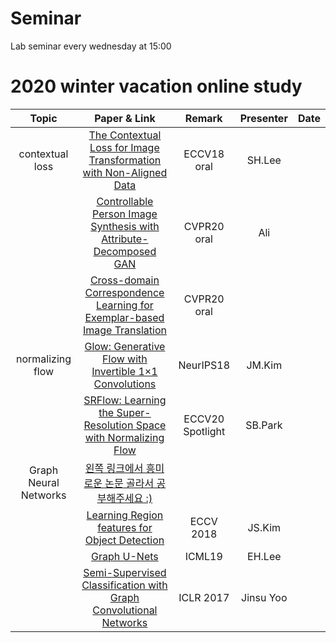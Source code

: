 # Seminar

Lab seminar every wednesday at 15:00



# 2020 winter vacation online study



|       Topic      |                            Paper & Link                           | Remark | Presenter | Date |
|:----------------:|:-----------------------------------------------------------------:|:------:|:---------:|:----:|
| contextual loss |       [The Contextual Loss for Image Transformation with Non-Aligned Data](https://arxiv.org/pdf/1803.02077.pdf)      |  ECCV18 oral | SH.Lee | |
|                  | [Controllable Person Image Synthesis with Attribute-Decomposed GAN](https://arxiv.org/pdf/2003.12267.pdf) | CVPR20 oral | Ali | |
|                  |       [Cross-domain Correspondence Learning for Exemplar-based Image Translation](https://arxiv.org/pdf/2004.05571.pdf)      |  CVPR20 oral |  | |
| normalizing flow |       [Glow: Generative Flow with Invertible 1×1 Convolutions](https://arxiv.org/pdf/1807.03039.pdf)      |  NeurIPS18 | JM.Kim | |
|                  | [SRFlow: Learning the Super-Resolution Space with Normalizing Flow](https://arxiv.org/pdf/2006.14200.pdf) | ECCV20 Spotlight | SB.Park | |
| Graph Neural Networks          |       [왼쪽 링크에서 흥미로운 논문 골라서 공부해주세요 :)](https://github.com/thunlp/GNNPapers)      |   |  | |
|             | [Learning Region features for Object Detection](https://arxiv.org/pdf/1803.07066.pdf)  | ECCV 2018 | JS.Kim |  |
|             | [Graph U-Nets](http://proceedings.mlr.press/v97/gao19a/gao19a.pdf)  | ICML19 | EH.Lee |  |
|             | [Semi-Supervised Classification with Graph Convolutional Networks](https://arxiv.org/abs/1609.02907) | ICLR 2017 | Jinsu Yoo |  |

